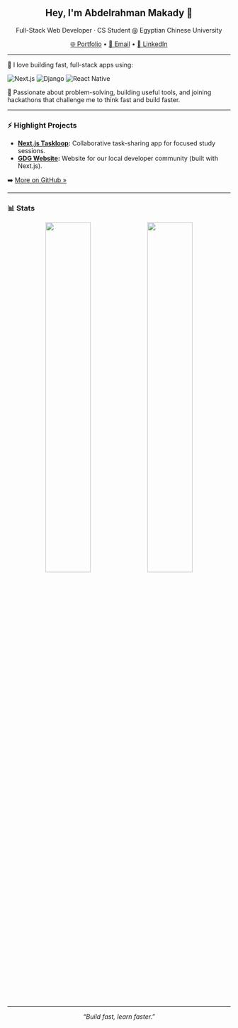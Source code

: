 <h2 align="center">Hey, I'm Abdelrahman Makady 👋</h2>
<p align="center">Full-Stack Web Developer · CS Student @ Egyptian Chinese University</p>

<p align="center">
  <a href="https://abdelrahman.makady.online">🌐 Portfolio</a> •
  <a href="mailto:abdelrhmanlearn@gmail.com">📩 Email</a> •
  <a href="https://www.linkedin.com/in/abdelrahman-makady/">💼 LinkedIn</a>
</p>

---

🚀 I love building fast, full-stack apps using:

![Next.js](https://img.shields.io/badge/Next.js-000000?style=flat-square&logo=nextdotjs&logoColor=white)
![Django](https://img.shields.io/badge/Django-092E20?style=flat-square&logo=django&logoColor=white)
![React Native](https://img.shields.io/badge/React_Native-20232A?style=flat-square&logo=react&logoColor=61DAFB)

🧠 Passionate about problem-solving, building useful tools, and joining hackathons that challenge me to think fast and build faster.

---

### ⚡ Highlight Projects
- **[Next.js Taskloop](https://github.com/makady/nextjs-taskloop):** Collaborative task-sharing app for focused study sessions.
- **[GDG Website](https://github.com/makady/gdg-website):** Website for our local developer community (built with Next.js).

➡️ [More on GitHub »](https://github.com/makady?tab=repositories)

---

### 📊 Stats

<p align="center">
  <img src="https://github-readme-stats.vercel.app/api?username=abdolrhman-mo&show_icons=true&theme=radical" width="45%" />
  <img src="https://github-readme-stats.vercel.app/api/top-langs/?username=abdolrhman-mo&layout=compact&theme=radical" width="45%" />
</p>

---

<p align="center"><i>“Build fast, learn faster.”</i></p>
